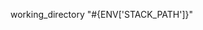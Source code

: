 <!-- layout:code post: env-vars_using-environment-variables -->

working_directory "#{ENV['STACK_PATH']}"